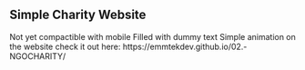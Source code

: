 <h2>Simple Charity Website</h2>
Not yet compactible with mobile 
Filled with dummy text
Simple animation on the website
check it out here: https://emmtekdev.github.io/02.-NGOCHARITY/
